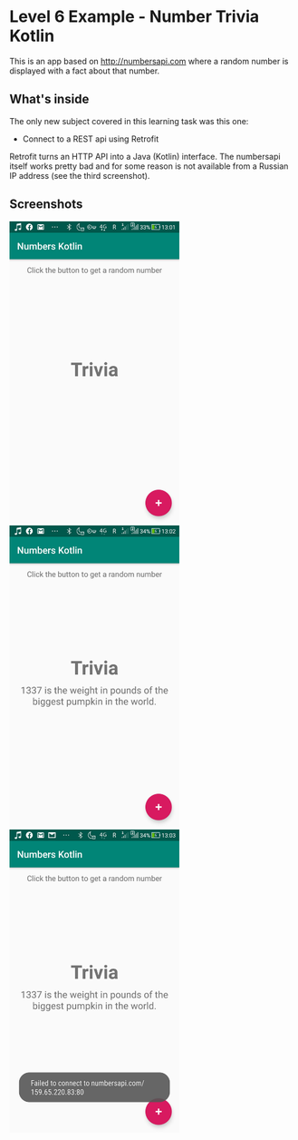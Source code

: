 # Level 6 Example - Number Trivia Kotlin
This is an app based on http://numbersapi.com where a random number is displayed with a fact about that number. 
## What's inside
The only new subject covered in this learning task was this one:
* Connect to a REST api using Retrofit

Retrofit turns an HTTP API into a Java (Kotlin) interface.
The numbersapi itself works pretty bad and for some reason is not available from a Russian IP address (see the third screenshot).
## Screenshots
<img src="screenshots/screenshot1.jpg" alt="Screenshot" width="300"/>    <img src="screenshots/screenshot2.jpg" alt="Screenshot" width="300"/>
<img src="screenshots/screenshot3.jpg" alt="Screenshot" width="300"/>
